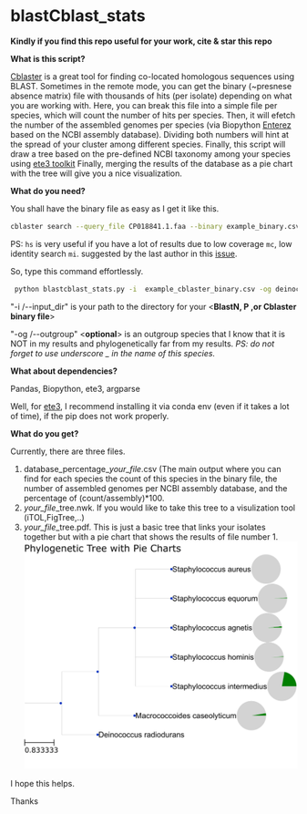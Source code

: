 # blastCblast_stats
**Kindly if you find this repo useful for your work, cite & star this repo**

**What is this script?**

[Cblaster](https://github.com/gamcil/cblaster) is a great tool for finding co-located homologous sequences using BLAST. Sometimes in the remote mode, you can get the binary (~presnese absence matrix) file with thousands of hits (per isolate) depending on what you are working with. 
Here, you can break this file into a simple file per species, which will count the number of hits per species. 
Then, it will efetch the number of the assembled genomes per species (via Biopython [Enterez](https://biopython.org/docs/1.75/api/Bio.Entrez.html) based on the NCBI assembly database). Dividing both numbers will hint at the spread of your cluster among different species.
Finally, this script will draw a tree based on the pre-defined NCBI taxonomy among your species using [ete3 toolkit](http://etetoolkit.org/docs/latest/tutorial/index.html) Finally, merging the results of the database as a pie chart with the tree will give you a nice visualization.

**What do you need?**

You shall have the binary file as easy as I get it like this.

```bash
cblaster search --query_file CP018841.1.faa --binary example_binary.csv -bde "," -bhh -bdc 6 -mi 50 -mc 50 -hs 3000
```
PS: <code>hs</code> is very useful if you have a lot of results due to low coverage <code>mc</code>, low identity search <code>mi</code>. suggested by the last author in this [issue](https://github.com/gamcil/cblaster/issues/96).

So, type this command effortlessly.


```bash
 python blastcblast_stats.py -i  example_cblaster_binary.csv -og deinococcus_radiodurans
```
"-i /--input_dir"  is your path to the directory for your <**BlastN, P ,or Cblaster binary file**>  

"-og /--outgroup" <**optional**> is an outgroup species that I know that it is NOT in my results and phylogenetically far from my results. 
*PS: do not forget to use underscore _ in the name of this species.* 

 **What about dependencies?**

Pandas, Biopython, ete3, argparse

Well, for [ete3](http://etetoolkit.org/download/), I recommend installing it via conda env (even if it takes a lot of time), if the pip does not work properly.


**What do you get?**

Currently, there are three files.

1. database_percentage_*your_file*.csv (The main output where you can find for each species the count of this species in the binary file, the number of assembled genomes per NCBI assembly database, and the percentage of (count/assembly)*100. 
2. *your_file*_tree.nwk. If you would like to take this tree to a visulization tool (iTOL,FigTree,..)
3. *your_file*_tree.pdf. This is just a basic tree that links your isolates together but with a pie chart that shows the results of file number 1.
   ![alt text](https://github.com/AhmedElsherbini/Cblaster_stats/blob/main/example_binary_tree_with_pies-1.png)

I hope this helps.

Thanks

